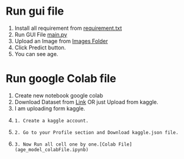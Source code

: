 # Run gui file
1. Install all requirement from [requirement.txt](requirements.txt)
2. Run GUI File [main.py](age_prd.py)
3. Upload an Image from [Images Folder](test_imga)
4. Click Predict button.
5. You can see age.

# Run google Colab file
1. Create new notebook google colab
2. Download Dataset from [Link](https://www.kaggle.com/datasets/abhikjha/imdb-wiki-faces-dataset/code) OR just Upload from kaggle.
3. I am uploading form kaggle.
4.     1. Create a kaggle account. 
5.     2. Go to your Profile section and Download kaggle.json file. 
6.     3. Now Run all cell one by one.[Colab File](age_model_colabFile.ipynb) 
